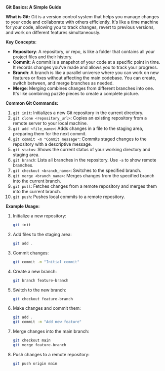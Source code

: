 **Git Basics: A Simple Guide**

**What is Git:**
Git is a version control system that helps you manage changes to your code and collaborate with others efficiently. It's like a time machine for your code, allowing you to track changes, revert to previous versions, and work on different features simultaneously.

**Key Concepts:**
- **Repository**: A repository, or repo, is like a folder that contains all your project files and their history.
- **Commit**: A commit is a snapshot of your code at a specific point in time. It records changes you've made and allows you to track your progress.
- **Branch**: A branch is like a parallel universe where you can work on new features or fixes without affecting the main codebase. You can create, switch between, and merge branches as needed.
- **Merge**: Merging combines changes from different branches into one. It's like combining puzzle pieces to create a complete picture.

**Common Git Commands:**
1. `git init`: Initializes a new Git repository in the current directory.
2. `git clone <repository_url>`: Copies an existing repository from a remote server to your local machine.
3. `git add <file_name>`: Adds changes in a file to the staging area, preparing them for the next commit.
4. `git commit -m "Commit message"`: Commits staged changes to the repository with a descriptive message.
5. `git status`: Shows the current status of your working directory and staging area.
6. `git branch`: Lists all branches in the repository. Use `-a` to show remote branches.
7. `git checkout <branch_name>`: Switches to the specified branch.
8. `git merge <branch_name>`: Merges changes from the specified branch into the current branch.
9. `git pull`: Fetches changes from a remote repository and merges them into the current branch.
10. `git push`: Pushes local commits to a remote repository.

**Example Usage:**
1. Initialize a new repository:
   ```bash
   git init
   ```
2. Add files to the staging area:
   ```bash
   git add .
   ```
3. Commit changes:
   ```bash
   git commit -m "Initial commit"
   ```
4. Create a new branch:
   ```bash
   git branch feature-branch
   ```
5. Switch to the new branch:
   ```bash
   git checkout feature-branch
   ```
6. Make changes and commit them:
   ```bash
   git add .
   git commit -m "Add new feature"
   ```
7. Merge changes into the main branch:
   ```bash
   git checkout main
   git merge feature-branch
   ```
8. Push changes to a remote repository:
   ```bash
   git push origin main
   ```
